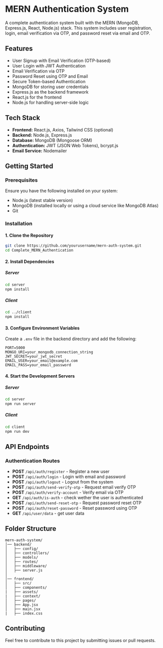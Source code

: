 # MERN Authentication System

A complete authentication system built with the MERN (MongoDB, Express.js, React, Node.js) stack. This system includes user registration, login, email verification via OTP, and password reset via email and OTP.

## Features

- User Signup with Email Verification (OTP-based)
- User Login with JWT Authentication
- Email Verification via OTP
- Password Reset using OTP and Email
- Secure Token-based Authentication
- MongoDB for storing user credentials
- Express.js as the backend framework
- React.js for the frontend
- Node.js for handling server-side logic

## Tech Stack

- **Frontend:** React.js, Axios, Tailwind CSS (optional)
- **Backend:** Node.js, Express.js
- **Database:** MongoDB (Mongoose ORM)
- **Authentication:** JWT (JSON Web Tokens), bcrypt.js
- **Email Service:** Nodemailer

## Getting Started

### Prerequisites

Ensure you have the following installed on your system:

- Node.js (latest stable version)
- MongoDB (installed locally or using a cloud service like MongoDB Atlas)
- Git

### Installation

#### 1. Clone the Repository
```bash
git clone https://github.com/yourusername/mern-auth-system.git
cd Complete_MERN_Authentication
```

#### 2. Install Dependencies

##### Server
```bash
cd server
npm install
```

##### Client
```bash
cd ../client
npm install
```

#### 3. Configure Environment Variables
Create a `.env` file in the backend directory and add the following:

```env
PORT=5000
MONGO_URI=your_mongodb_connection_string
JWT_SECRET=your_jwt_secret
EMAIL_USER=your_email@example.com
EMAIL_PASS=your_email_password
```

#### 4. Start the Development Servers

##### Server
```bash
cd server
npm run server
```

##### Client
```bash
cd client
npm run dev
```

## API Endpoints

### Authentication Routes

- **POST** `/api/auth/register` - Register a new user
- **POST** `/api/auth/login` - Login with email and password
- **POST** `/api/auth/logout` - Logout from the system
- **POST** `/api/auth/send-verify-otp` - Request email verify OTP
- **POST** `/api/auth/verify-account` - Verify email via OTP
- **GET** `/api/auth/is-auth` - check wether the user is authenticated
- **POST** `/api/auth/send-reset-otp` - Request password reset OTP
- **POST** `/api/auth/reset-password` - Reset password using OTP
- **GET** `/api/user/data` - get user data

## Folder Structure

```
mern-auth-system/
│── backend/
│   ├── config/
│   ├── controllers/
│   ├── models/
│   ├── routes/
│   ├── middleware/
│   ├── server.js
│
│── frontend/
│   ├── src/
│   ├── components/
|   ├── assets/
|   ├── context/
│   ├── pages/
│   ├── App.jsx
│   ├── main.jsx
|   ├── index.css
```

## Contributing

Feel free to contribute to this project by submitting issues or pull requests.



